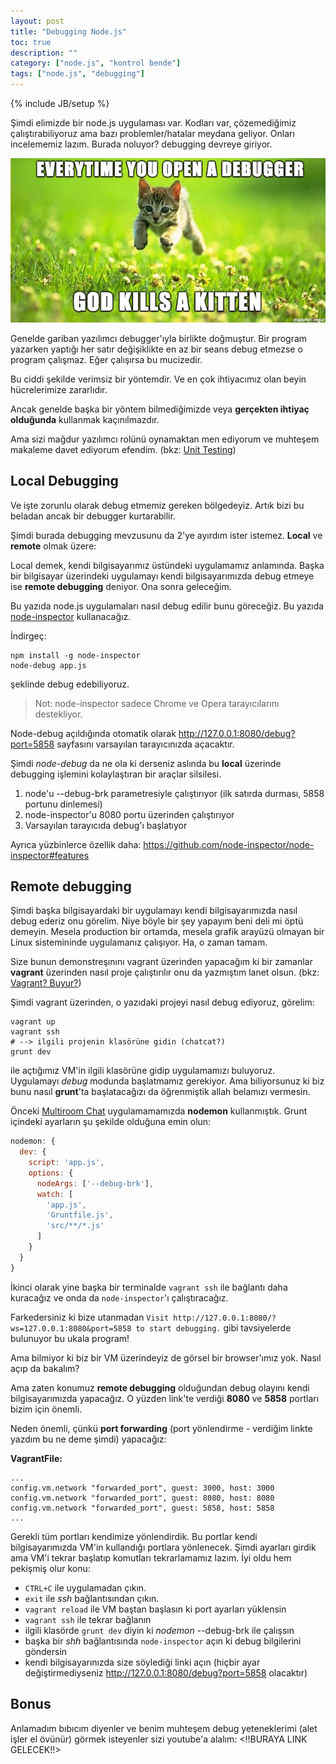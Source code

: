 ```yaml
---
layout: post
title: "Debugging Node.js"
toc: true
description: ""
category: ["node.js", "kontrol bende"]
tags: ["node.js", "debugging"]
---
```

{% include JB/setup %}

Şimdi elimizde bir node.js uygulaması var. Kodları var, çözemediğimiz çalıştırabiliyoruz ama bazı problemler/hatalar meydana geliyor. Onları incelememiz lazım. Burada noluyor? debugging devreye giriyor.

![](/assets/kitten.png)

Genelde gariban yazılımcı debugger'ıyla birlikte doğmuştur. Bir program yazarken yaptığı her satır değişiklikte en az bir seans debug etmezse o program çalışmaz. Eğer çalışırsa bu mucizedir.

Bu ciddi şekilde verimsiz bir yöntemdir. Ve en çok ihtiyacımız olan beyin hücrelerimize zararlıdır.

Ancak genelde başka bir yöntem bilmediğimizde veya **gerçekten ihtiyaç olduğunda** kullanmak kaçınılmazdır.

Ama sizi mağdur yazılımcı rolünü oynamaktan men ediyorum ve muhteşem makaleme davet ediyorum efendim. (bkz: [Unit Testing]())

## Local Debugging

Ve işte zorunlu olarak debug etmemiz gereken bölgedeyiz. Artık bizi bu beladan ancak bir debugger kurtarabilir.

Şimdi burada debugging mevzusunu da 2'ye ayırdım ister istemez. **Local** ve **remote** olmak üzere:

Local demek, kendi bilgisayarımız üstündeki uygulamamız anlamında. Başka bir bilgisayar üzerindeki uygulamayı kendi bilgisayarımızda debug etmeye ise **remote debugging** deniyor. Ona sonra geleceğim.

Bu yazıda node.js uygulamaları nasıl debug edilir bunu göreceğiz. Bu yazıda [node-inspector](https://github.com/node-inspector/node-inspector) kullanacağız.

İndirgeç:

~~~
npm install -g node-inspector
node-debug app.js
~~~

şeklinde debug edebiliyoruz.

> Not: node-inspector sadece Chrome ve Opera tarayıcılarını destekliyor.

Node-debug açıldığında otomatik olarak <http://127.0.0.1:8080/debug?port=5858> sayfasını varsayılan tarayıcınızda açacaktır.

Şimdi *node-debug* da ne ola ki derseniz aslında bu **local** üzerinde debugging işlemini kolaylaştıran bir araçlar silsilesi.

1. node'u --debug-brk parametresiyle çalıştırıyor (ilk satırda durması, 5858 portunu dinlemesi)
1. node-inspector'u 8080 portu üzerinden çalıştırıyor
1. Varsayılan tarayıcıda debug'ı başlatıyor

Ayrıca yüzbinlerce özellik daha: <https://github.com/node-inspector/node-inspector#features>

## Remote debugging

Şimdi başka bilgisayardaki bir uygulamayı kendi bilgisayarımızda nasıl debug ederiz onu görelim. Niye böyle bir şey yapayım beni deli mi öptü demeyin. Mesela production bir ortamda, mesela grafik arayüzü olmayan bir Linux sistemininde uygulamanız çalışıyor. Ha, o zaman tamam.

Size bunun demonstreşınını vagrant üzerinden yapacağım ki bir zamanlar **vagrant** üzerinden nasıl proje çalıştırılır onu da yazmıştım lanet olsun.  (bkz: [Vagrant? Buyur?]())

Şimdi vagrant üzerinden, o yazıdaki projeyi nasıl debug ediyoruz, görelim:

~~~
vagrant up
vagrant ssh
# --> ilgili projenin klasörüne gidin (chatcat?)
grunt dev
~~~

ile açtığımız VM'in ilgili klasörüne gidip uygulamamızı buluyoruz. Uygulamayı *debug* modunda başlatmamız gerekiyor. Ama biliyorsunuz ki biz bunu nasıl **grunt**'ta başlatacağızı da öğrenmiştik allah belamızı vermesin.

Önceki [Multiroom Chat]() uygulamamamızda **nodemon** kullanmıştık. Grunt içindeki ayarların şu şekilde olduğuna emin olun:

~~~js
nodemon: {
  dev: {
    script: 'app.js',
    options: {
      nodeArgs: ['--debug-brk'],
      watch: [
        'app.js',
        'Gruntfile.js',
        'src/**/*.js'
      ]
    }
  }
}
~~~

İkinci olarak yine başka bir terminalde `vagrant ssh` ile bağlantı daha kuracağız ve onda da `node-inspector`'ı çalıştıracağız.

Farkedersiniz ki bize utanmadan `Visit http://127.0.0.1:8080/?ws=127.0.0.1:8080&port=5858 to start debugging.` gibi tavsiyelerde bulunuyor bu ukala program!

Ama bilmiyor ki biz bir VM üzerindeyiz de görsel bir browser'ımız yok. Nasıl açıp da bakalım?

Ama zaten konumuz **remote debugging** olduğundan debug olayını kendi bilgisayarımızda yapacağız. O yüzden link'te verdiği **8080** ve **5858**
portları bizim için önemli.

Neden önemli, çünkü **port forwarding** (port yönlendirme - verdiğim linkte yazdım bu ne deme şimdi) yapacağız:

**VagrantFile:**

~~~
...
config.vm.network "forwarded_port", guest: 3000, host: 3000
config.vm.network "forwarded_port", guest: 8080, host: 8080
config.vm.network "forwarded_port", guest: 5858, host: 5858
...
~~~

Gerekli tüm portları kendimize yönlendirdik. Bu portlar kendi bilgisayarımızda VM'in kullandığı portlara yönlenecek. Şimdi ayarları girdik ama VM'i tekrar başlatıp komutları tekrarlamamız lazım. İyi oldu hem pekişmiş olur konu:

* `CTRL+C` ile uygulamadan çıkın.
* `exit` ile *ssh* bağlantısından çıkın.
* `vagrant reload` ile VM baştan başlasın ki port ayarları yüklensin
* `vagrant ssh` ile tekrar bağlanın
* ilgili klasörde `grunt dev` diyin ki *nodemon* --debug-brk ile çalışsın
* başka bir *shh* bağlantısında `node-inspector` açın ki debug bilgilerini göndersin
* kendi bilgisayarınızda size söylediği linki açın (hiçbir ayar değiştirmediyseniz <http://127.0.0.1:8080/debug?port=5858> olacaktır)

## Bonus

Anlamadım bıbıcım diyenler ve benim muhteşem debug yeteneklerimi (alet işler el övünür) görmek isteyenler sizi youtube'a alalım: <!!BURAYA LINK GELECEK!!>
